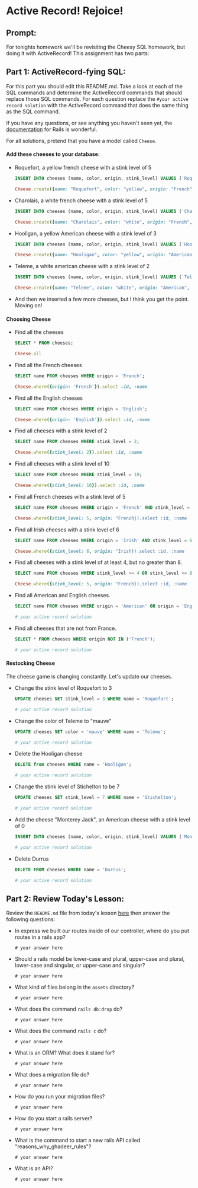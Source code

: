 # Active Record!  Rejoice!

## Prompt:
For tonights homework we'll be revisiting the Cheesy SQL homework, but doing it with ActiveRecord!  This assignment has two parts:

## Part 1: ActiveRecord-fying SQL:

For this part you should edit this README.md. Take a look at each of the SQL commands and determine the ActiveRecord commands that should replace those SQL commands.  For each question replace the `#your active record solution` with the ActiveRecord command that does the same thing as the SQL command.

If you have any questions, or see anything you haven't seen yet, the [documentation](https://guides.rubyonrails.org/active_record_basics.html) for Rails is wonderful.

For all solutions, pretend that you have a model called `Cheese`.

#### Add these cheeses to your database:

- Roquefort, a yellow french cheese with a stink level of 5
  ```sql
  INSERT INTO cheeses (name, color, origin, stink_level) VALUES ('Roquefort', 'yellow', 'French', 5);
  ```

  ```ruby
  Cheese.create({name: "Roquefort", color: "yellow", origin: "French", stink_level: 5})
  ```

- Charolais, a white french cheese with a stink level of 5
  ```sql
  INSERT INTO cheeses (name, color, origin, stink_level) VALUES ('Charolais', 'white', 'French', 5);
  ```

  ```ruby
  Cheese.create({name: "Charolais", color: "white", origin: "French", stink_level: 5})
  ```

- Hooligan, a yellow American cheese with a stink level of 3
  ```sql
  INSERT INTO cheeses (name, color, origin, stink_level) VALUES ('Hooligan', 'yellow', 'American', 3);
  ```

  ```ruby
  Cheese.create({name: "Hooligan", color: "yellow", origin: "American", stink_level: 3})
  ```
- Teleme, a white american cheese with a stink level of 2
  ```sql
  INSERT INTO cheeses (name, color, origin, stink_level) VALUES ('Teleme', 'white', 'American', 2);
  ```

  ```ruby
  Cheese.create({name: "Teleme", color: "white", origin: "American", stink_level: 2})
  ```
- And then we inserted a few more cheeses, but I think you get the point.  Moving on!

#### Choosing Cheese


- Find all the cheeses
  
  ```sql
  SELECT * FROM cheeses;
  ```

  ```ruby
  Cheese.all
  ```

- Find all the French cheeses
    
  ```sql
  SELECT name FROM cheeses WHERE origin = 'French';
  ```

  ```ruby
  Cheese.where({origin: 'French'}).select :id, :name
  ```
- Find all the English cheeses
    
  ```sql
  SELECT name FROM cheeses WHERE origin = 'English';
  ```

  ```ruby
  Cheese.where({origin: 'English'}).select :id, :name
  ```
- Find all cheeses with a stink level of 2
    
  ```sql
  SELECT name FROM cheeses WHERE stink_level = 2;
  ```

  ```ruby
  Cheese.where({stink_level: 2}).select :id, :name
  ```
- Find all cheeses with a stink level of 10
    
  ```sql
  SELECT name FROM cheeses WHERE stink_level = 10;
  ```

  ```ruby
  Cheese.where({stink_level: 10}).select :id, :name
  ```
- Find all French cheeses with a stink level of 5
    
  ```sql
  SELECT name FROM cheeses WHERE origin = 'French' AND stink_level = 5;
  ```

  ```ruby
  Cheese.where({stink_level: 5, origin: "French}).select :id, :name
  ```
- Find all Irish cheeses with a stink level of 6
    
  ```sql
  SELECT name FROM cheeses WHERE origin = 'Irish' AND stink_level = 6;
  ```

  ```ruby
  Cheese.where({stink_level: 6, origin: "Irish}).select :id, :name
  ```
- Find all cheeses with a stink level of at least 4, but no greater than 8.
    
  ```sql
  SELECT name FROM cheeses WHERE stink_level >= 4 OR stink_level <= 8;
  ```

  ```ruby
  Cheese.where({stink_level: 5, origin: "French}).select :id, :name
  ```
- Find all American and English cheeses.
    
  ```sql
  SELECT name FROM cheeses WHERE origin = 'American' OR origin = 'English';
  ```

  ```ruby
  # your active record solution
  ```
- Find all cheeses that are not from France.
    
  ```sql
  SELECT * FROM cheeses WHERE origin NOT IN ('French');
  ```

  ```ruby
  # your active record solution
  ```


#### Restocking Cheese

The cheese game is changing constantly. Let's update our cheeses.

- Change the stink level of Roquefort to 3
    
  ```sql
  UPDATE cheeses SET stink_level = 3 WHERE name = 'Roquefort';
  ```

  ```ruby
  # your active record solution
  ```
- Change the color of Teleme to "mauve"
    
  ```sql
  UPDATE cheeses SET color = 'mauve' WHERE name = 'Teleme';
  ```

  ```ruby
  # your active record solution
  ```
- Delete the Hooligan cheese
    
  ```sql
  DELETE from cheeses WHERE name = 'Hooligan';
  ```

  ```ruby
  # your active record solution
  ```
- Change the stink level of Stichelton to be 7
    
  ```sql
  UPDATE cheeses SET stink_level = 7 WHERE name = 'Stichelton';
  ```

  ```ruby
  # your active record solution
  ```
- Add the cheese "Monterey Jack", an American cheese with a stink level of 0
    
  ```sql
  INSERT INTO cheeses (name, color, origin, stink_level) VALUES ('Monterey Jack', 'white', 'American', 0);
  ```

  ```ruby
  # your active record solution
  ```
- Delete Durrus
    
  ```sql
  DELETE FROM cheeses WHERE name = 'Durrus';
  ```

  ```ruby
  # your active record solution
  ```

## Part 2: Review Today's Lesson:
Review the `README.md` file from today's lesson [here](https://github.com/WDI-HoneyBadger/w10d03-intro-to-rails) then answer the following questions:

- In express we built our routes inside of our controller, where do you put routes in a rails app?
  ```
  # your answer here
  ```
- Should a rails model be lower-case and plural, upper-case and plural, lower-case and singular, or upper-case and singular?
  ```
  # your answer here
  ```
- What kind of files belong in the `assets` directory?
  ```
  # your answer here
  ```
- What does the command `rails db:drop` do?
  ```
  # your answer here
  ```
- What does the command `rails c` do?
  ```
  # your answer here
  ```
- What is an ORM?  What does it stand for?
  ```
  # your answer here
  ```
- What does a migration file do?
  ```
  # your answer here
  ```
- How do you run your migration files?
  ```
  # your answer here
  ```
- How do you start a rails server?
  ```
  # your answer here
  ```
- What is the command to start a new rails API called "reasons_why_ghadeer_rules"?
  ```
  # your answer here
  ```
- What is an API?
  ```
  # your answer here
  ```
